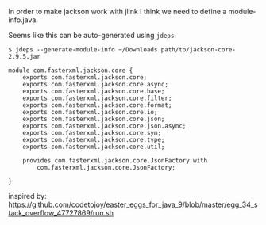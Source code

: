 In order to make jackson work with jlink I think we need to define a module-info.java.

Seems like this can be auto-generated using `jdeps`:

    $ jdeps --generate-module-info ~/Downloads path/to/jackson-core-2.9.5.jar

    module com.fasterxml.jackson.core {
        exports com.fasterxml.jackson.core;
        exports com.fasterxml.jackson.core.async;
        exports com.fasterxml.jackson.core.base;
        exports com.fasterxml.jackson.core.filter;
        exports com.fasterxml.jackson.core.format;
        exports com.fasterxml.jackson.core.io;
        exports com.fasterxml.jackson.core.json;
        exports com.fasterxml.jackson.core.json.async;
        exports com.fasterxml.jackson.core.sym;
        exports com.fasterxml.jackson.core.type;
        exports com.fasterxml.jackson.core.util;

        provides com.fasterxml.jackson.core.JsonFactory with
            com.fasterxml.jackson.core.JsonFactory;

    }

inspired by: https://github.com/codetojoy/easter_eggs_for_java_9/blob/master/egg_34_stack_overflow_47727869/run.sh

